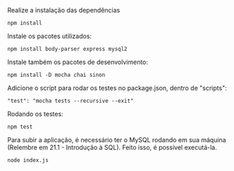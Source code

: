 Realize a instalação das dependências
```
npm install
```

Instale os pacotes utilizados:
```
npm install body-parser express mysql2
```

Instale também os pacotes de desenvolvimento:
```
npm install -D mocha chai sinon
```

Adicione o script para rodar os testes no package.json, dentro de "scripts":
```
"test": "mocha tests --recursive --exit"
```

Rodando os testes:
```
npm test
```

Para subir a aplicação, é necessário ter o MySQL rodando em sua máquina (Relembre em 21.1 - Introdução à SQL). Feito isso, é possível executá-la.
```
node index.js
```

